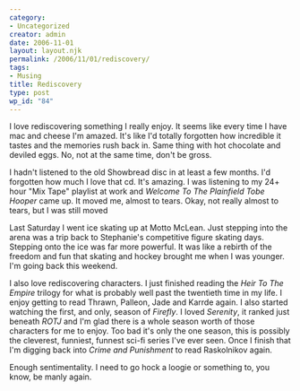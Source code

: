```yaml
---
category:
- Uncategorized
creator: admin
date: 2006-11-01
layout: layout.njk
permalink: /2006/11/01/rediscovery/
tags:
- Musing
title: Rediscovery
type: post
wp_id: "84"
---
```


I love rediscovering something I really enjoy.  It seems like every time I have mac and cheese I'm amazed.  It's like I'd totally forgotten how incredible it tastes and the memories rush back in.  Same thing with hot chocolate and deviled eggs.  No, not at the same time, don't be gross.

I hadn't listened to the old Showbread disc in at least a few months.  I'd forgotten how much I love that cd.  It's amazing.  I was listening to my 24+ hour "Mix Tape" playlist at work and _Welcome To The Plainfield Tobe Hooper_ came up.  It moved me, almost to tears. Okay, not really almost to tears, but I was still moved

Last Saturday I went ice skating up at Motto McLean.  Just stepping into the arena was a trip back to Stephanie's competitive figure skating days. Stepping onto the ice was far more powerful.  It was like a rebirth of the freedom and fun that skating and hockey brought me when I was younger.  I'm going back this weekend.

I also love rediscovering characters.  I just finished reading the _Heir To The Empire_ trilogy for what is probably well past the twentieth time in my life.  I enjoy getting to read Thrawn, Palleon, Jade and Karrde again.  I also started watching the first, and only, season of _Firefly_.  I loved _Serenity_, it ranked just beneath _ROTJ_ and I'm glad there is a whole season worth of those characters for me to enjoy.  Too bad it's only the one season, this is possibly the cleverest, funniest, funnest sci-fi series I've ever seen.  Once I finish that I'm digging back into _Crime and Punishment_ to read Raskolnikov again.

Enough sentimentality.  I need to go hock a loogie or something to, you know, be manly again.
